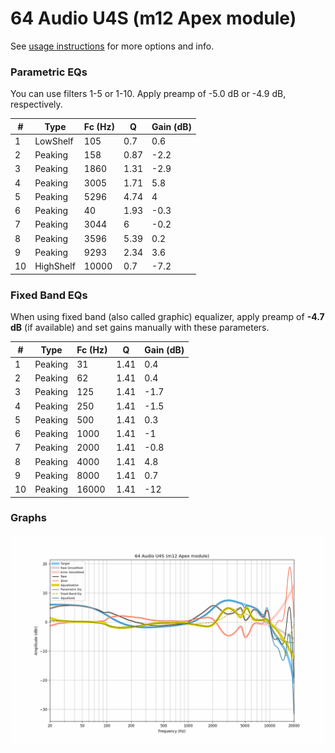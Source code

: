 # 64 Audio U4S (m12 Apex module)
See [usage instructions](https://github.com/jaakkopasanen/AutoEq#usage) for more options and info.

### Parametric EQs
You can use filters 1-5 or 1-10. Apply preamp of -5.0 dB or -4.9 dB, respectively.

|   # | Type      |   Fc (Hz) |    Q |   Gain (dB) |
|-----|-----------|-----------|------|-------------|
|   1 | LowShelf  |       105 | 0.7  |         0.6 |
|   2 | Peaking   |       158 | 0.87 |        -2.2 |
|   3 | Peaking   |      1860 | 1.31 |        -2.9 |
|   4 | Peaking   |      3005 | 1.71 |         5.8 |
|   5 | Peaking   |      5296 | 4.74 |         4   |
|   6 | Peaking   |        40 | 1.93 |        -0.3 |
|   7 | Peaking   |      3044 | 6    |        -0.2 |
|   8 | Peaking   |      3596 | 5.39 |         0.2 |
|   9 | Peaking   |      9293 | 2.34 |         3.6 |
|  10 | HighShelf |     10000 | 0.7  |        -7.2 |

### Fixed Band EQs
When using fixed band (also called graphic) equalizer, apply preamp of **-4.7 dB** (if available) and set gains manually with these parameters.

|   # | Type    |   Fc (Hz) |    Q |   Gain (dB) |
|-----|---------|-----------|------|-------------|
|   1 | Peaking |        31 | 1.41 |         0.4 |
|   2 | Peaking |        62 | 1.41 |         0.4 |
|   3 | Peaking |       125 | 1.41 |        -1.7 |
|   4 | Peaking |       250 | 1.41 |        -1.5 |
|   5 | Peaking |       500 | 1.41 |         0.3 |
|   6 | Peaking |      1000 | 1.41 |        -1   |
|   7 | Peaking |      2000 | 1.41 |        -0.8 |
|   8 | Peaking |      4000 | 1.41 |         4.8 |
|   9 | Peaking |      8000 | 1.41 |         0.7 |
|  10 | Peaking |     16000 | 1.41 |       -12   |

### Graphs
![](./64%20Audio%20U4S%20(m12%20Apex%20module).png)
